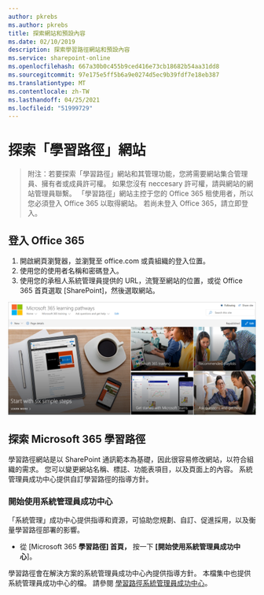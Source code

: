 ```yaml
---
author: pkrebs
ms.author: pkrebs
title: 探索網站和預設內容
ms.date: 02/10/2019
description: 探索學習路徑網站和預設內容
ms.service: sharepoint-online
ms.openlocfilehash: 667a30b0c455b9ced416e73cb18682b54aa31dd8
ms.sourcegitcommit: 97e175e5ff5b6a9e0274d5ec9b39fdf7e18eb387
ms.translationtype: MT
ms.contentlocale: zh-TW
ms.lasthandoff: 04/25/2021
ms.locfileid: "51999729"
---
```

# <a name="explore-the-learning-pathways-site"></a>探索「學習路徑」網站

> 附注：若要探索「學習路徑」網站和其管理功能，您將需要網站集合管理員、擁有者或成員許可權。 如果您沒有 neccesary 許可權，請與網站的網站管理員聯繫。 「學習路徑」網站主控于您的 Office 365 租使用者，所以您必須登入 Office 365 以取得網站。 若尚未登入 Office 365，請立即登入。 

## <a name="sign-in-to-office-365"></a>登入 Office 365 

1.  開啟網頁瀏覽器，並瀏覽至 office.com 或貴組織的登入位置。 
2.  使用您的使用者名稱和密碼登入。
3.  使用您的承租人系統管理員提供的 URL，流覽至網站的位置，或從 Office 365 首頁選取 [SharePoint]，然後選取網站。 

![cg-exploresite.png](media/cg-introducing.png)

## <a name="explore-microsoft-365-learning-pathways"></a>探索 Microsoft 365 學習路徑

學習路徑網站是以 SharePoint 通訊範本為基礎，因此很容易修改網站，以符合組織的需求。 您可以變更網站名稱、標誌、功能表項目，以及頁面上的內容。 系統管理員成功中心提供自訂學習路徑的指導方針。 

### <a name="get-started-with-the-admin-success-center"></a>開始使用系統管理員成功中心

「系統管理」成功中心提供指導和資源，可協助您規劃、自訂、促進採用，以及衡量學習路徑部署的影響。 

- 從 [Microsoft 365 **學習路徑] 首頁，** 按一下 **[開始使用系統管理員成功中心**]。

學習路徑會在解決方案的系統管理員成功中心內提供指導方針。 本檔集中也提供系統管理員成功中心的檔。 請參閱 [學習路徑系統管理員成功中心](custom_successcenter.md)。